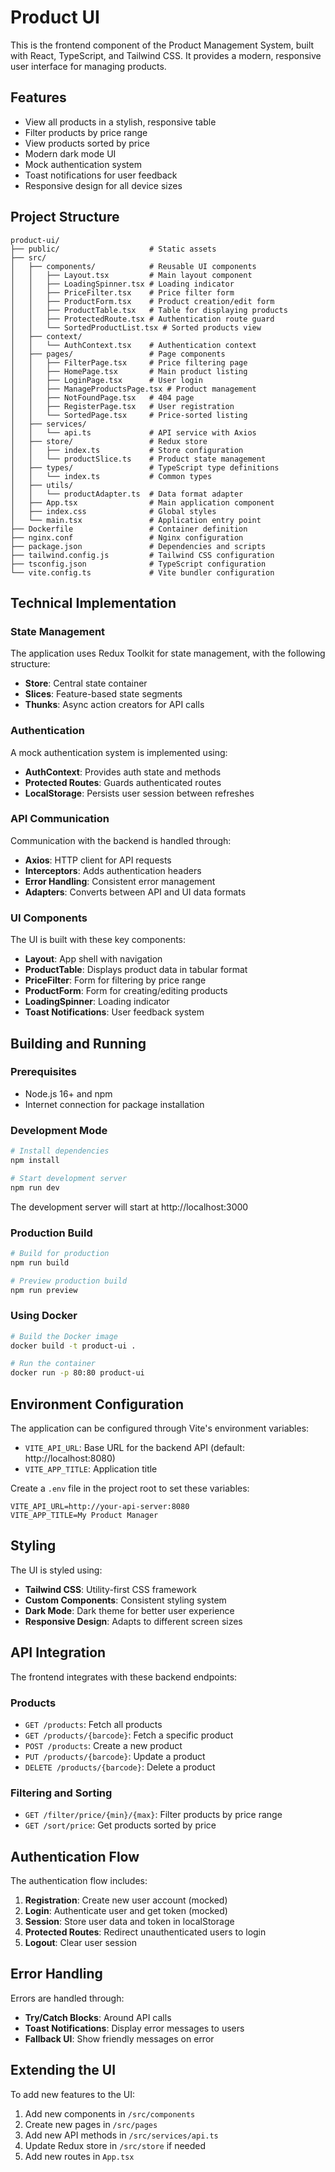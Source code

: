 # Product UI

This is the frontend component of the Product Management System, built with React, TypeScript, and Tailwind CSS. It provides a modern, responsive user interface for managing products.

## Features

- View all products in a stylish, responsive table
- Filter products by price range
- View products sorted by price
- Modern dark mode UI
- Mock authentication system
- Toast notifications for user feedback
- Responsive design for all device sizes

## Project Structure

```
product-ui/
├── public/                    # Static assets
├── src/
│   ├── components/            # Reusable UI components
│   │   ├── Layout.tsx         # Main layout component
│   │   ├── LoadingSpinner.tsx # Loading indicator
│   │   ├── PriceFilter.tsx    # Price filter form
│   │   ├── ProductForm.tsx    # Product creation/edit form
│   │   ├── ProductTable.tsx   # Table for displaying products
│   │   ├── ProtectedRoute.tsx # Authentication route guard
│   │   └── SortedProductList.tsx # Sorted products view
│   ├── context/
│   │   └── AuthContext.tsx    # Authentication context
│   ├── pages/                 # Page components
│   │   ├── FilterPage.tsx     # Price filtering page
│   │   ├── HomePage.tsx       # Main product listing
│   │   ├── LoginPage.tsx      # User login
│   │   ├── ManageProductsPage.tsx # Product management
│   │   ├── NotFoundPage.tsx   # 404 page
│   │   ├── RegisterPage.tsx   # User registration
│   │   └── SortedPage.tsx     # Price-sorted listing
│   ├── services/
│   │   └── api.ts             # API service with Axios
│   ├── store/                 # Redux store
│   │   ├── index.ts           # Store configuration
│   │   └── productSlice.ts    # Product state management
│   ├── types/                 # TypeScript type definitions
│   │   └── index.ts           # Common types
│   ├── utils/
│   │   └── productAdapter.ts  # Data format adapter
│   ├── App.tsx                # Main application component
│   ├── index.css              # Global styles
│   └── main.tsx               # Application entry point
├── Dockerfile                 # Container definition
├── nginx.conf                 # Nginx configuration
├── package.json               # Dependencies and scripts
├── tailwind.config.js         # Tailwind CSS configuration
├── tsconfig.json              # TypeScript configuration
└── vite.config.ts             # Vite bundler configuration
```

## Technical Implementation

### State Management

The application uses Redux Toolkit for state management, with the following structure:

- **Store**: Central state container
- **Slices**: Feature-based state segments
- **Thunks**: Async action creators for API calls

### Authentication

A mock authentication system is implemented using:

- **AuthContext**: Provides auth state and methods
- **Protected Routes**: Guards authenticated routes
- **LocalStorage**: Persists user session between refreshes

### API Communication

Communication with the backend is handled through:

- **Axios**: HTTP client for API requests
- **Interceptors**: Adds authentication headers
- **Error Handling**: Consistent error management
- **Adapters**: Converts between API and UI data formats

### UI Components

The UI is built with these key components:

- **Layout**: App shell with navigation
- **ProductTable**: Displays product data in tabular format
- **PriceFilter**: Form for filtering by price range
- **ProductForm**: Form for creating/editing products
- **LoadingSpinner**: Loading indicator
- **Toast Notifications**: User feedback system

## Building and Running

### Prerequisites

- Node.js 16+ and npm
- Internet connection for package installation

### Development Mode

```bash
# Install dependencies
npm install

# Start development server
npm run dev
```

The development server will start at http://localhost:3000

### Production Build

```bash
# Build for production
npm run build

# Preview production build
npm run preview
```

### Using Docker

```bash
# Build the Docker image
docker build -t product-ui .

# Run the container
docker run -p 80:80 product-ui
```

## Environment Configuration

The application can be configured through Vite's environment variables:

- `VITE_API_URL`: Base URL for the backend API (default: http://localhost:8080)
- `VITE_APP_TITLE`: Application title

Create a `.env` file in the project root to set these variables:

```
VITE_API_URL=http://your-api-server:8080
VITE_APP_TITLE=My Product Manager
```

## Styling

The UI is styled using:

- **Tailwind CSS**: Utility-first CSS framework
- **Custom Components**: Consistent styling system
- **Dark Mode**: Dark theme for better user experience
- **Responsive Design**: Adapts to different screen sizes

## API Integration

The frontend integrates with these backend endpoints:

### Products

- `GET /products`: Fetch all products
- `GET /products/{barcode}`: Fetch a specific product
- `POST /products`: Create a new product
- `PUT /products/{barcode}`: Update a product
- `DELETE /products/{barcode}`: Delete a product

### Filtering and Sorting

- `GET /filter/price/{min}/{max}`: Filter products by price range
- `GET /sort/price`: Get products sorted by price

## Authentication Flow

The authentication flow includes:

1. **Registration**: Create new user account (mocked)
2. **Login**: Authenticate user and get token (mocked)
3. **Session**: Store user data and token in localStorage
4. **Protected Routes**: Redirect unauthenticated users to login
5. **Logout**: Clear user session

## Error Handling

Errors are handled through:

- **Try/Catch Blocks**: Around API calls
- **Toast Notifications**: Display error messages to users
- **Fallback UI**: Show friendly messages on error

## Extending the UI

To add new features to the UI:

1. Add new components in `/src/components`
2. Create new pages in `/src/pages`
3. Add new API methods in `/src/services/api.ts`
4. Update Redux store in `/src/store` if needed
5. Add new routes in `App.tsx`
